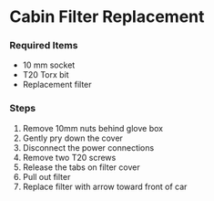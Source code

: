 # Cabin Filter Replacement

### Required Items

- 10 mm socket
- T20 Torx bit
- Replacement filter

### Steps

1. Remove 10mm nuts behind glove box
2. Gently pry down the cover
3. Disconnect the power connections
4. Remove two T20 screws
5. Release the tabs on filter cover
6. Pull out filter
7. Replace filter with arrow toward front of car
